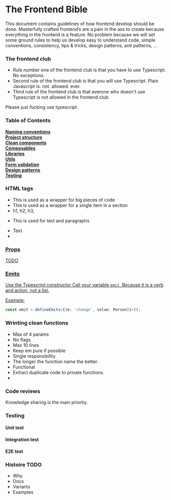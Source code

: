 # The Frontend Bible

This document contains guidelines of how frontend develop should be done. Masterfully crafted frontend’s are a pain in the ass to create because everything in the frontend is a feature. No problem because we will set some ground rules to help us develop easy to understand code, simple conventions, consistency, tips & tricks, design patterns, anti patterns, … 

### The frontend club
- Rule number one of the frontend club is that you have to use Typescript. No exceptions.
- Second rule of the frontend club is that you will use Typescript. Plain Javascript is. not. allowed. ever.
- Third rule of the frontend club is that everone who doesn't use Typescript is not allowed in the frontend club.

Please just fucking use typescript.

### Table of Contents
**[Naming conventions](naming-conventions.md)**<br>
**[Project structure](project-structure.md)**<br>
**[Clean components](clean-components.md)**<br>
**[Composables](composables.md)**<br>
**[Libraries](libraries.md)**<br>
**[Utils](utils.md)**<br>
**[Form validation](form-validation.md)**<br>
**[Design patterns](design-patterns.md)**<br>
**[Testing](testing.md)**<br>

### HTML tags

- <section>This is used as a wrapper for big pieces of code</section>
- <article>This is used as a wrapper for a single item in a section</article>
- h1, h2, h3,
- <p>This is used for text and paragraphs</p>
- <span>Text</span>
- <a href='www.usemeforlinks.please'>

### Props
TODO

### Emits
Use the Typescript constructor
Call your variable `emit`. Because it is a verb and action, not a list.

Example:
```Typescript
const emit = defineEmits<{(e: 'change', value: Person)}>();
```

### Wrinting clean functions
- Max of 4 params
- No flags
- Max 10 lines
- Keep em pure if possible
- Single responsibility
- The longer the function name the better. 
- Functional 
- Extract duplicate code to private functions.
- 

### Code reviews
Knowledge sharing is the main priority.

### Testing
#### Unit test
#### Integration test
#### E2E test

### Histoire TODO

- Why
- Docs
- Variants
- Examples

